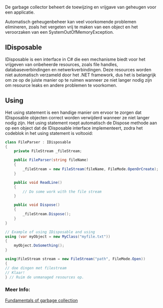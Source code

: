 De garbage collector beheert de toewijzing en vrijgave van geheugen voor een applicatie. 

Automatisch geheugenbeheer kan veel voorkomende problemen elimineren, zoals het vergeten vrij te maken van een object en het veroorzaken van een SystemOutOfMemoryException.




## IDisposable

IDisposable is een interface in C# die een mechanisme biedt voor het vrijgeven van onbeheerde resources, zoals file handles, databaseverbindingen en netwerkverbindingen. Deze resources worden niet automatisch verzameld door het .NET framework, dus het is belangrijk om ze op de juiste manier op te ruimen wanneer ze niet langer nodig zijn om resource leaks en andere problemen te voorkomen.

## Using

Het using statement is een handige manier om ervoor te zorgen dat IDisposable objecten correct worden verwijderd wanneer ze niet langer nodig zijn. Het using statement roept automatisch de Dispose methode aan op een object dat de IDisposable interface implementeert, zodra het codeblok in het using statement is voltooid:
```c#
class FileParser : IDisposable
{
    private FileStream _fileStream;

    public FileParser(string fileName)
    {
        _fileStream = new FileStream(fileName, FileMode.OpenOrCreate);
    }

    public void ReadLine()
    {
        // Do some work with the file stream
    }

    public void Dispose()
    {
        _fileStream.Dispose();
    }
}

// Example of using IDisposable and using
using (var myObject = new MyClass("myfile.txt"))
{
    myObject.DoSomething();
}

using(FileStream stream = new FileStream("path", FileMode.Open))
{
// doe dingen met filestream
// Klaar!
} // Ruim de unmanaged resources op. 
```





### Meer Info:

[Fundamentals of garbage collection](https://learn.microsoft.com/en-us/dotnet/standard/garbage-collection/fundamentals)

